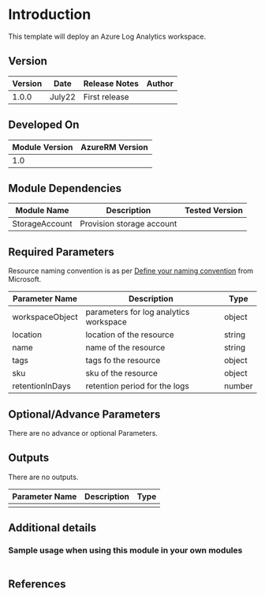 # Introduction 
This template will deploy an Azure Log Analytics workspace.
## Version
| Version | Date | Release Notes | Author |
|---|---|---|---|
| 1.0.0 | July22 | First release | |

## Developed On
| Module Version | AzureRM Version |
|---|---|
| 1.0 | |


## Module Dependencies

| Module Name | Description | Tested Version | 
|---|---|---|
| StorageAccount | Provision storage account | |


## Required Parameters

Resource naming convention is as per [Define your naming convention](https://docs.microsoft.com/en-us/azure/cloud-adoption-framework/ready/azure-best-practices/resource-naming#example-names-for-common-azure-resource-types) from Microsoft.

| Parameter Name | Description |  Type | 
|---|---|---|
| workspaceObject | parameters for log analytics workspace | object | 
| location | location of the resource | string |
| name | name of the resource | string |
| tags | tags fo the resource | object |
| sku | sku of the resource | object | 
| retentionInDays | retention period for the logs | number |

## Optional/Advance Parameters

There are no advance or optional Parameters.



## Outputs
There are no outputs.

| Parameter Name | Description | Type | 
|---|---|---|
|  |  |  |

## Additional details
### Sample usage when using this module in your own modules

```

```

## References

